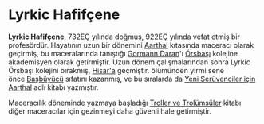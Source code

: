 # Lyrkic Hafifçene
**Lyrkic Hafifçene**, 732EÇ yılında doğmuş, 922EÇ yılında vefat etmiş bir profesördür. Hayatının uzun bir dönemini [Aarthal](https://aarthalopedia.miraheze.org/wiki/Aarthal "Aarthal") kıtasında maceracı olarak geçirmiş, bu maceralarında tanıştığı [Gormann Daran](https://aarthalopedia.miraheze.org/w/index.php?title=Gormann_Daran&action=edit&redlink=1 "Gormann Daran (sayfa mevcut değil)")'ı [Örsbaşı](https://aarthalopedia.miraheze.org/wiki/%C3%96rsba%C5%9F%C4%B1 "Örsbaşı") kolejine akademisyen olarak getirmiştir. Uzun dönem çalışmalarından sonra Lyrkic Örsbaşı kolejini bırakmış, [Hisar'a](https://aarthalopedia.miraheze.org/w/index.php?title=Hisar&action=edit&redlink=1 "Hisar (sayfa mevcut değil)") geçmiştir. ölümünden yirmi sene önce [Başbüyücü](https://aarthalopedia.miraheze.org/wiki/Ba%C5%9Fb%C3%BCy%C3%BCc%C3%BC "Başbüyücü") sıfatını kazanmış, ve bu sıralarda da [Yeni Serüvenciler için Aarthal](https://aarthalopedia.miraheze.org/wiki/Yeni_Ser%C3%BCvenciler_i%C3%A7in_Aarthal "Yeni Serüvenciler için Aarthal") adlı kitabı yazmıştır.

Maceracılık döneminde yazmaya başladığı [Troller ve Trolümsüler](https://aarthalopedia.miraheze.org/w/index.php?title=Troller_ve_Trol%C3%BCms%C3%BCler&action=edit&redlink=1 "Troller ve Trolümsüler (sayfa mevcut değil)") kitabı diğer maceracılar için gezinmeyi daha güvenli hale getirmiştir.
